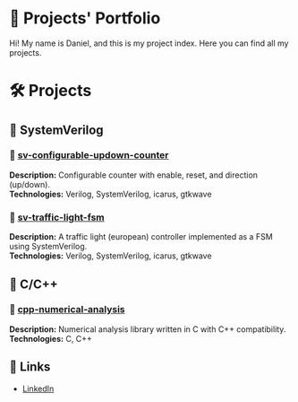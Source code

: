 # 💼 Projects' Portfolio

Hi! My name is Daniel, and this is my project index. Here you can find all my projects.

# 🛠️ Projects


## 📄 SystemVerilog

### 🔹 [sv-configurable-updown-counter](https://github.com/iglesias-daniel/sv-configurable-updown-counter)
**Description:** Configurable counter with enable, reset, and direction (up/down).  
**Technologies:** Verilog, SystemVerilog, icarus, gtkwave  


### 🔹 [sv-traffic-light-fsm](https://github.com/iglesias-daniel/sv-traffic-light-fsm)
**Description:** A traffic light (european) controller implemented as a FSM using SystemVerilog.  
**Technologies:** Verilog, SystemVerilog, icarus, gtkwave  


## 📄 C/C++

### 🔹 [cpp-numerical-analysis](https://github.com/iglesias-daniel/cpp-numerical-analysis)
**Description:** Numerical analysis library written in C with C++ compatibility.  
**Technologies:** C, C++  


## 🧩 Links

- [LinkedIn](https://www.linkedin.com/in/d-iglesias/)
